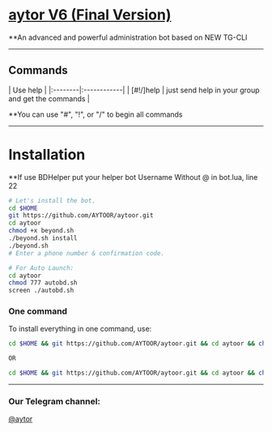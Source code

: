 # [aytor V6 (Final Version)](https://telegram.me/mohammadbots)

**An advanced and powerful administration bot based on NEW TG-CLI


* * *

## Commands

| Use help |
|:--------|:------------|
| [#!/]help | just send help in your group and get the commands |

**You can use "#", "!", or "/" to begin all commands

* * *

# Installation

**If use BDHelper put your helper bot Username Without @ in bot.lua, line 22

```sh
# Let's install the bot.
cd $HOME
git https://github.com/AYTOOR/aytoor.git
cd aytoor
chmod +x beyond.sh
./beyond.sh install
./beyond.sh 
# Enter a phone number & confirmation code.

# For Auto Launch:
cd aytoor
chmod 777 autobd.sh
screen ./autobd.sh
```
### One command
To install everything in one command, use:
```sh
cd $HOME && git https://github.com/AYTOOR/aytoor.git && cd aytoor && chmod +x beyond.sh && ./beyond.sh install && ./beyond.sh

OR

cd $HOME && git https://github.com/AYTOOR/aytoor.git && cd aytoor && chmod +x beyond.sh && ./beyond.sh install && chmod 777 autobd.sh && screen ./autobd.sh
```

* * *

### Our Telegram channel:

[@aytor](https://telegram.me/mohammadbots)

